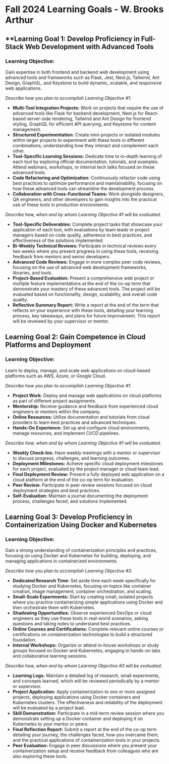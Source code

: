 # Fall 2024 Learning Goals - W. Brooks Arthur

## **Learning Goal 1: Develop Proficiency in Full-Stack Web Development with Advanced Tools

### Learning Objective: 
Gain expertise in both frontend and backend web development using advanced tools and frameworks such as Flask, Jest, Next.js, Tailwind, Ant Design, GraphQL, and Keystone to build dynamic, scalable, and responsive web applications.

*Describe how you plan to accomplish Learning Objective #1.*

- **Multi-Tool Integration Projects:** Work on projects that require the use of advanced tools like Flask for backend development, Next.js for React-based server-side rendering, Tailwind and Ant Design for frontend styling, GraphQL for efficient API querying, and Keystone for content management.
- **Structured Experimentation:** Create mini-projects or isolated modules within larger projects to experiment with these tools in different combinations, understanding how they interact and complement each other.
- **Tool-Specific Learning Sessions:** Dedicate time to in-depth learning of each tool by exploring official documentation, tutorials, and examples. Attend webinars, workshops, or internal tech talks focused on these advanced tools.
- **Code Refactoring and Optimization:** Continuously refactor code using best practices to optimize performance and maintainability, focusing on how these advanced tools can streamline the development process.
- **Collaboration with Cross-Functional Teams:** Work alongside designers, QA engineers, and other developers to gain insights into the practical use of these tools in production environments.

*Describe how, when and by whom Learning Objective #1 will be evaluated.*

- **Tool-Specific Deliverables:** Complete project tasks that showcase your application of each tool, with evaluations by team leads or project managers based on code quality, adherence to best practices, and effectiveness of the solutions implemented.
- **Bi-Weekly Technical Reviews:** Participate in technical reviews every two weeks where you present progress in using these tools, receiving feedback from mentors and senior developers.
- **Advanced Code Reviews:** Engage in more complex peer code reviews, focusing on the use of advanced web development frameworks, libraries, and tools.
- **Project-Based Evaluation:** Present a comprehensive web project or multiple feature implementations at the end of the co-op term that demonstrate your mastery of these advanced tools. The project will be evaluated based on functionality, design, scalability, and overall code quality.
- **Reflective Summary Report:** Write a report at the end of the term that reflects on your experience with these tools, detailing your learning process, key takeaways, and plans for future improvement. This report will be reviewed by your supervisor or mentor.

## **Learning Goal 2: Gain Competence in Cloud Platforms and Deployment**

### Learning Objective:
Learn to deploy, manage, and scale web applications on cloud-based platforms such as AWS, Azure, or Google Cloud.

*Describe how you plan to accomplish Learning Objective #1.*

- **Project Work:** Deploy and manage web applications on cloud platforms as part of different project assignments.
- **Mentorship:** Receive guidance and feedback from experienced cloud engineers or mentors within the company.
- **Online Resources:** Utilize documentation and tutorials from cloud providers to learn best practices and advanced techniques.
- **Hands-On Experience:** Set up and configure cloud environments, manage resources, and implement CI/CD pipelines.

*Describe how, when and by whom Learning Objective #1 will be evaluated.*

- **Weekly Check-Ins:** Have weekly meetings with a mentor or supervisor to discuss progress, challenges, and learning outcomes.
- **Deployment Milestones:** Achieve specific cloud deployment milestones for each project, evaluated by the project manager or cloud team lead.
- **Final Deployment Review:** Present a fully deployed web application on a cloud platform at the end of the co-op term for evaluation.
- **Peer Review:** Participate in peer review sessions focused on cloud deployment strategies and best practices.
- **Self-Evaluation:** Maintain a journal documenting the deployment process, challenges faced, and solutions implemented.

## **Learning Goal 3: Develop Proficiency in Containerization Using Docker and Kubernetes**

### Learning Objective: 
Gain a strong understanding of containerization principles and practices, focusing on using Docker and Kubernetes for building, deploying, and managing applications in containerized environments.

*Describe how you plan to accomplish Learning Objective #3.*

- **Dedicated Research Time:** Set aside time each week specifically for studying Docker and Kubernetes, focusing on topics like container creation, image management, container orchestration, and scaling.
- **Small-Scale Experiments:** Start by creating small, isolated projects where you practice containerizing simple applications using Docker and then orchestrate them with Kubernetes.
- **Shadowing Opportunities:** Observe experienced DevOps or cloud engineers as they use these tools in real-world scenarios, asking questions and taking notes to understand best practices.
- **Online Courses and Certifications:** Complete relevant online courses or certifications on containerization technologies to build a structured foundation.
- **Internal Workshops:** Organize or attend in-house workshops or study groups focused on Docker and Kubernetes, engaging in hands-on labs and collaborative learning sessions.

*Describe how, when and by whom Learning Objective #3 will be evaluated.*

- **Learning Logs:** Maintain a detailed log of research, small experiments, and concepts learned, which will be reviewed periodically by a mentor or supervisor.
- **Project Application:** Apply containerization to one or more assigned projects, deploying applications using Docker containers and Kubernetes clusters. The effectiveness and reliability of the deployment will be evaluated by a project lead.
- **Skill Demonstration:** Participate in a mid-term review session where you demonstrate setting up a Docker container and deploying it on Kubernetes to your mentor or peers.
- **Final Reflection Report:** Submit a report at the end of the co-op term detailing your journey, the challenges faced, how you overcame them, and the practical applications of containerization tools in your projects.
- **Peer Evaluation:** Engage in peer discussions where you present your containerization setup and receive feedback from colleagues who are also exploring these tools.